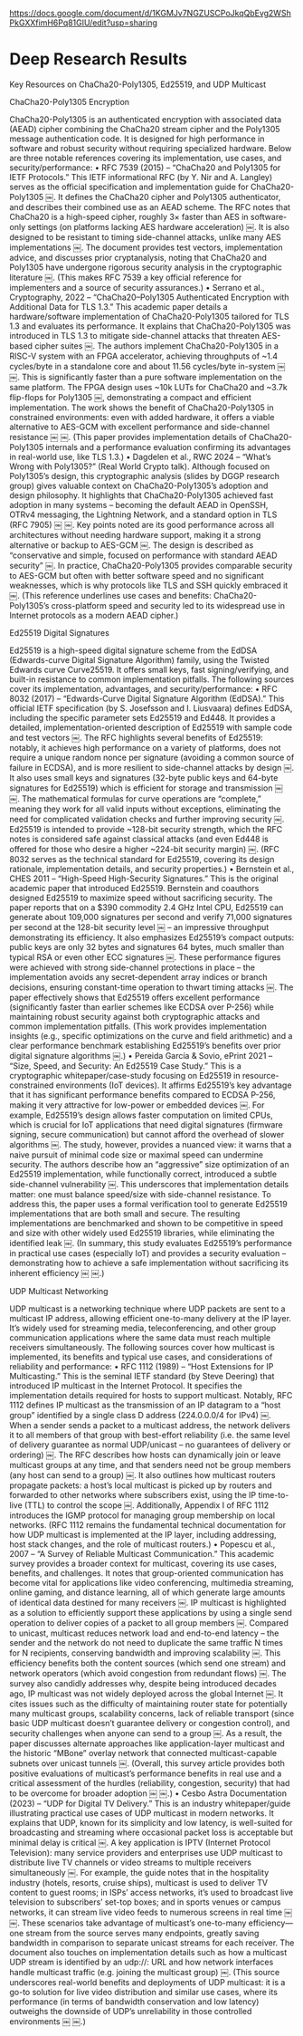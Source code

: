 https://docs.google.com/document/d/1KGMJv7NGZUSCPoJkqQbEvg2WShPkGXXfimH6Pq81GIU/edit?usp=sharing

# Deep Research Results

Key Resources on ChaCha20-Poly1305, Ed25519, and UDP Multicast

ChaCha20-Poly1305 Encryption

ChaCha20-Poly1305 is an authenticated encryption with associated data (AEAD) cipher combining the ChaCha20 stream cipher and the Poly1305 message authentication code. It is designed for high performance in software and robust security without requiring specialized hardware. Below are three notable references covering its implementation, use cases, and security/performance:
	•	RFC 7539 (2015) – “ChaCha20 and Poly1305 for IETF Protocols.” This IETF informational RFC (by Y. Nir and A. Langley) serves as the official specification and implementation guide for ChaCha20-Poly1305 ￼. It defines the ChaCha20 cipher and Poly1305 authenticator, and describes their combined use as an AEAD scheme. The RFC notes that ChaCha20 is a high-speed cipher, roughly 3× faster than AES in software-only settings (on platforms lacking AES hardware acceleration) ￼. It is also designed to be resistant to timing side-channel attacks, unlike many AES implementations ￼. The document provides test vectors, implementation advice, and discusses prior cryptanalysis, noting that ChaCha20 and Poly1305 have undergone rigorous security analysis in the cryptographic literature ￼. (This makes RFC 7539 a key official reference for implementers and a source of security assurances.)
	•	Serrano et al., Cryptography, 2022 – “ChaCha20–Poly1305 Authenticated Encryption with Additional Data for TLS 1.3.” This academic paper details a hardware/software implementation of ChaCha20-Poly1305 tailored for TLS 1.3 and evaluates its performance. It explains that ChaCha20-Poly1305 was introduced in TLS 1.3 to mitigate side-channel attacks that threaten AES-based cipher suites ￼. The authors implement ChaCha20-Poly1305 in a RISC-V system with an FPGA accelerator, achieving throughputs of ~1.4 cycles/byte in a standalone core and about 11.56 cycles/byte in-system ￼ ￼. This is significantly faster than a pure software implementation on the same platform. The FPGA design uses ~10k LUTs for ChaCha20 and ~3.7k flip-flops for Poly1305 ￼, demonstrating a compact and efficient implementation. The work shows the benefit of ChaCha20-Poly1305 in constrained environments: even with added hardware, it offers a viable alternative to AES-GCM with excellent performance and side-channel resistance ￼ ￼. (This paper provides implementation details of ChaCha20-Poly1305 internals and a performance evaluation confirming its advantages in real-world use, like TLS 1.3.)
	•	Dagdelen et al., RWC 2024 – “What’s Wrong with Poly1305?” (Real World Crypto talk). Although focused on Poly1305’s design, this cryptographic analysis (slides by DGGP research group) gives valuable context on ChaCha20-Poly1305’s adoption and design philosophy. It highlights that ChaCha20-Poly1305 achieved fast adoption in many systems – becoming the default AEAD in OpenSSH, OTRv4 messaging, the Lightning Network, and a standard option in TLS (RFC 7905) ￼ ￼. Key points noted are its good performance across all architectures without needing hardware support, making it a strong alternative or backup to AES-GCM ￼. The design is described as “conservative and simple, focused on performance with standard AEAD security” ￼. In practice, ChaCha20-Poly1305 provides comparable security to AES-GCM but often with better software speed and no significant weaknesses, which is why protocols like TLS and SSH quickly embraced it ￼. (This reference underlines use cases and benefits: ChaCha20-Poly1305’s cross-platform speed and security led to its widespread use in Internet protocols as a modern AEAD cipher.)

Ed25519 Digital Signatures

Ed25519 is a high-speed digital signature scheme from the EdDSA (Edwards-curve Digital Signature Algorithm) family, using the Twisted Edwards curve Curve25519. It offers small keys, fast signing/verifying, and built-in resistance to common implementation pitfalls. The following sources cover its implementation, advantages, and security/performance:
	•	RFC 8032 (2017) – “Edwards-Curve Digital Signature Algorithm (EdDSA).” This official IETF specification (by S. Josefsson and I. Liusvaara) defines EdDSA, including the specific parameter sets Ed25519 and Ed448. It provides a detailed, implementation-oriented description of Ed25519 with sample code and test vectors ￼. The RFC highlights several benefits of Ed25519: notably, it achieves high performance on a variety of platforms, does not require a unique random nonce per signature (avoiding a common source of failure in ECDSA), and is more resilient to side-channel attacks by design ￼. It also uses small keys and signatures (32-byte public keys and 64-byte signatures for Ed25519) which is efficient for storage and transmission ￼ ￼. The mathematical formulas for curve operations are “complete,” meaning they work for all valid inputs without exceptions, eliminating the need for complicated validation checks and further improving security ￼. Ed25519 is intended to provide ~128-bit security strength, which the RFC notes is considered safe against classical attacks (and even Ed448 is offered for those who desire a higher ~224-bit security margin) ￼. (RFC 8032 serves as the technical standard for Ed25519, covering its design rationale, implementation details, and security properties.)
	•	Bernstein et al., CHES 2011 – “High-Speed High-Security Signatures.” This is the original academic paper that introduced Ed25519. Bernstein and coauthors designed Ed25519 to maximize speed without sacrificing security. The paper reports that on a $390 commodity 2.4 GHz Intel CPU, Ed25519 can generate about 109,000 signatures per second and verify 71,000 signatures per second at the 128-bit security level ￼ – an impressive throughput demonstrating its efficiency. It also emphasizes Ed25519’s compact outputs: public keys are only 32 bytes and signatures 64 bytes, much smaller than typical RSA or even other ECC signatures ￼. These performance figures were achieved with strong side-channel protections in place – the implementation avoids any secret-dependent array indices or branch decisions, ensuring constant-time operation to thwart timing attacks ￼. The paper effectively shows that Ed25519 offers excellent performance (significantly faster than earlier schemes like ECDSA over P-256) while maintaining robust security against both cryptographic attacks and common implementation pitfalls. (This work provides implementation insights (e.g., specific optimizations on the curve and field arithmetic) and a clear performance benchmark establishing Ed25519’s benefits over prior digital signature algorithms ￼.)
	•	Pereida García & Sovio, ePrint 2021 – “Size, Speed, and Security: An Ed25519 Case Study.” This is a cryptographic whitepaper/case-study focusing on Ed25519 in resource-constrained environments (IoT devices). It affirms Ed25519’s key advantage that it has significant performance benefits compared to ECDSA P-256, making it very attractive for low-power or embedded devices ￼. For example, Ed25519’s design allows faster computation on limited CPUs, which is crucial for IoT applications that need digital signatures (firmware signing, secure communication) but cannot afford the overhead of slower algorithms ￼. The study, however, provides a nuanced view: it warns that a naive pursuit of minimal code size or maximal speed can undermine security. The authors describe how an “aggressive” size optimization of an Ed25519 implementation, while functionally correct, introduced a subtle side-channel vulnerability ￼. This underscores that implementation details matter: one must balance speed/size with side-channel resistance. To address this, the paper uses a formal verification tool to generate Ed25519 implementations that are both small and secure. The resulting implementations are benchmarked and shown to be competitive in speed and size with other widely used Ed25519 libraries, while eliminating the identified leak ￼. (In summary, this study evaluates Ed25519’s performance in practical use cases (especially IoT) and provides a security evaluation – demonstrating how to achieve a safe implementation without sacrificing its inherent efficiency ￼ ￼.)

UDP Multicast Networking

UDP multicast is a networking technique where UDP packets are sent to a multicast IP address, allowing efficient one-to-many delivery at the IP layer. It’s widely used for streaming media, teleconferencing, and other group communication applications where the same data must reach multiple receivers simultaneously. The following sources cover how multicast is implemented, its benefits and typical use cases, and considerations of reliability and performance:
	•	RFC 1112 (1989) – “Host Extensions for IP Multicasting.” This is the seminal IETF standard (by Steve Deering) that introduced IP multicast in the Internet Protocol. It specifies the implementation details required for hosts to support multicast. Notably, RFC 1112 defines IP multicast as the transmission of an IP datagram to a “host group” identified by a single class D address (224.0.0.0/4 for IPv4) ￼. When a sender sends a packet to a multicast address, the network delivers it to all members of that group with best-effort reliability (i.e. the same level of delivery guarantee as normal UDP/unicast – no guarantees of delivery or ordering) ￼. The RFC describes how hosts can dynamically join or leave multicast groups at any time, and that senders need not be group members (any host can send to a group) ￼. It also outlines how multicast routers propagate packets: a host’s local multicast is picked up by routers and forwarded to other networks where subscribers exist, using the IP time-to-live (TTL) to control the scope ￼. Additionally, Appendix I of RFC 1112 introduces the IGMP protocol for managing group membership on local networks. (RFC 1112 remains the fundamental technical documentation for how UDP multicast is implemented at the IP layer, including addressing, host stack changes, and the role of multicast routers.)
	•	Popescu et al., 2007 – “A Survey of Reliable Multicast Communication.” This academic survey provides a broader context for multicast, covering its use cases, benefits, and challenges. It notes that group-oriented communication has become vital for applications like video conferencing, multimedia streaming, online gaming, and distance learning, all of which generate large amounts of identical data destined for many receivers ￼. IP multicast is highlighted as a solution to efficiently support these applications by using a single send operation to deliver copies of a packet to all group members ￼. Compared to unicast, multicast reduces network load and end-to-end latency – the sender and the network do not need to duplicate the same traffic N times for N recipients, conserving bandwidth and improving scalability ￼. This efficiency benefits both the content sources (which send one stream) and network operators (which avoid congestion from redundant flows) ￼. The survey also candidly addresses why, despite being introduced decades ago, IP multicast was not widely deployed across the global Internet ￼. It cites issues such as the difficulty of maintaining router state for potentially many multicast groups, scalability concerns, lack of reliable transport (since basic UDP multicast doesn’t guarantee delivery or congestion control), and security challenges when anyone can send to a group ￼. As a result, the paper discusses alternate approaches like application-layer multicast and the historic “MBone” overlay network that connected multicast-capable subnets over unicast tunnels ￼. (Overall, this survey article provides both positive evaluations of multicast’s performance benefits in real use and a critical assessment of the hurdles (reliability, congestion, security) that had to be overcome for broader adoption ￼ ￼.)
	•	Cesbo Astra Documentation (2023) – “UDP for Digital TV Delivery.” This is an industry whitepaper/guide illustrating practical use cases of UDP multicast in modern networks. It explains that UDP, known for its simplicity and low latency, is well-suited for broadcasting and streaming where occasional packet loss is acceptable but minimal delay is critical ￼. A key application is IPTV (Internet Protocol Television): many service providers and enterprises use UDP multicast to distribute live TV channels or video streams to multiple receivers simultaneously ￼. For example, the guide notes that in the hospitality industry (hotels, resorts, cruise ships), multicast is used to deliver TV content to guest rooms; in ISPs’ access networks, it’s used to broadcast live television to subscribers’ set-top boxes; and in sports venues or campus networks, it can stream live video feeds to numerous screens in real time ￼ ￼. These scenarios take advantage of multicast’s one-to-many efficiency—one stream from the source serves many endpoints, greatly saving bandwidth in comparison to separate unicast streams for each receiver. The document also touches on implementation details such as how a multicast UDP stream is identified by an udp://<multicast-address>:<port> URL and how network interfaces handle multicast traffic (e.g. joining the multicast group) ￼. (This source underscores real-world benefits and deployments of UDP multicast: it is a go-to solution for live video distribution and similar use cases, where its performance (in terms of bandwidth conservation and low latency) outweighs the downside of UDP’s unreliability in those controlled environments ￼ ￼.)